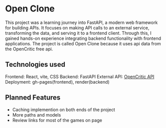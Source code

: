 # Open Clone
This project was a learning journey into FastAPI, a modern web framework for building APIs. It focuses on making API calls to an external service, transforming the data, and serving it to a frontend client. Through this, I gained hands-on experience integrating backend functionality with frontend applications. The project is called Open Clone because it uses api data from the OpenCritic free api.

## Technologies used
Frontend: React, vite, CSS
Backend: FastAPI
External API: [OpenCritic API](httphttps://rapidapi.com/opencritic-opencritic-default/api/opencritic-api:// "OpenCritic API")
Deployment: gh-pages(frontend), render(backend)

## Planned Features
- Caching implemention on both ends of the project
- More paths and models
- Review links for most of the games on page
